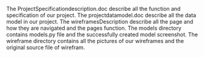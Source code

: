 The ProjectSpecificationdescription.doc describe all the function and specification of our project.
The projectdatamodel.doc describe all the data model in our project.
The wireframesDescription describe all the page and how they are navigated and the pages function.
The models directory contains models.py file and the successfully created model screenshot.
The wireframe directory contains all the pictures of our wireframes and the original source file of wirefram.